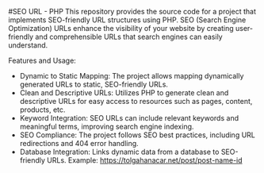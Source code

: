 #SEO URL - PHP
This repository provides the source code for a project that implements SEO-friendly URL structures using PHP. SEO (Search Engine Optimization) URLs enhance the visibility of your website by creating user-friendly and comprehensible URLs that search engines can easily understand.

Features and Usage:
- Dynamic to Static Mapping: The project allows mapping dynamically generated URLs to static, SEO-friendly URLs.
- Clean and Descriptive URLs: Utilizes PHP to generate clean and descriptive URLs for easy access to resources such as pages, content, products, etc.
- Keyword Integration: SEO URLs can include relevant keywords and meaningful terms, improving search engine indexing.
- SEO Compliance: The project follows SEO best practices, including URL redirections and 404 error handling.
- Database Integration: Links dynamic data from a database to SEO-friendly URLs.
Example:
https://tolgahanacar.net/post/post-name-id
